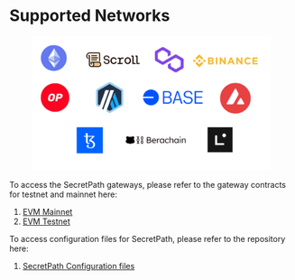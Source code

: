 # Supported Networks

<figure><img src="../../../.gitbook/assets/secret network partners.png" alt=""><figcaption></figcaption></figure>

To access the SecretPath gateways, please refer to the gateway contracts for testnet and mainnet here:

1. [EVM Mainnet](https://docs.scrt.network/secret-network-documentation/development/ethereum-evm-developer-toolkit/supported-networks/evm-mainnet/evm-mainnet-gateway-contracts)
2. [EVM Testnet](https://docs.scrt.network/secret-network-documentation/development/ethereum-evm-developer-toolkit/supported-networks/evm-testnet/evm-testnet-gateway-contracts)

To access configuration files for SecretPath, please refer to the repository here:&#x20;

1. [SecretPath Configuration files](https://github.com/SecretFoundation/secretpath)

